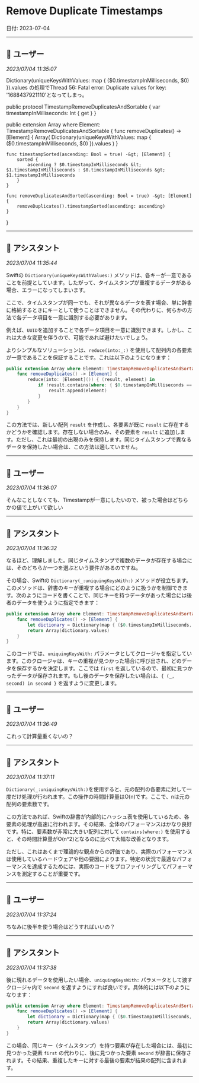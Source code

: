 # Remove Duplicate Timestamps

日付: 2023-07-04

---

## 👤 ユーザー
*2023/07/04 11:35:07*

Dictionary(uniqueKeysWithValues: map { ($0.timestampInMilliseconds, $0) }).values の処理でThread 56: Fatal error: Duplicate values for key: '1688437921110'となってしまっ。

public protocol TimestampRemoveDuplicatesAndSortable {
    var timestampInMilliseconds: Int { get }
}

public extension Array where Element: TimestampRemoveDuplicatesAndSortable {
    func removeDuplicates() -&gt; [Element] {
        Array(
            Dictionary(uniqueKeysWithValues: map { ($0.timestampInMilliseconds, $0) }).values
        )
    }

    func timestampSorted(ascending: Bool = true) -&gt; [Element] {
        sorted {
            ascending ? $0.timestampInMilliseconds &lt; $1.timestampInMilliseconds : $0.timestampInMilliseconds &gt; $1.timestampInMilliseconds
        }
    }

    func removeDuplicatesAndSorted(ascending: Bool = true) -&gt; [Element] {
        removeDuplicates().timestampSorted(ascending: ascending)
    }
}

---

## 🤖 アシスタント
*2023/07/04 11:35:44*

Swiftの `Dictionary(uniqueKeysWithValues:)` メソッドは、各キーが一意であることを前提としています。したがって、タイムスタンプが重複するデータがある場合、エラーになってしまいます。

ここで、タイムスタンプが同一でも、それが異なるデータを表す場合、単に辞書に格納するときにキーとして使うことはできません。その代わりに、何らかの方法で各データ項目を一意に識別する必要があります。

例えば、`UUID`を追加することで各データ項目を一意に識別できます。しかし、これは大きな変更を伴うので、可能であれば避けたいでしょう。

よりシンプルなソリューションは、`reduce(into:_:)` を使用して配列内の各要素が一意であることを保証することです。これは以下のようになります：

```swift
public extension Array where Element: TimestampRemoveDuplicatesAndSortable {
    func removeDuplicates() -> [Element] {
        reduce(into: [Element]()) { (result, element) in
            if !result.contains(where: { $0.timestampInMilliseconds == element.timestampInMilliseconds }) {
                result.append(element)
            }
        }
    }
}
```

この方法では、新しい配列 `result` を作成し、各要素が既に `result` に存在するかどうかを確認します。存在しない場合のみ、その要素を `result` に追加します。ただし、これは最初の出現のみを保持します。同じタイムスタンプで異なるデータを保持したい場合は、この方法は適していません。

---

## 👤 ユーザー
*2023/07/04 11:36:07*

そんなことしなくても、Timestampが一意にしたいので、被った場合はどちらかの値で上がいて欲しい

---

## 🤖 アシスタント
*2023/07/04 11:36:32*

なるほど、理解しました。同じタイムスタンプで複数のデータが存在する場合には、そのどちらか一つを選ぶという要件があるのですね。

その場合、Swiftの `Dictionary(_:uniquingKeysWith:)` メソッドが役立ちます。このメソッドは、辞書のキーが重複する場合にどのように扱うかを制御できます。次のようにコードを書くことで、同じキーを持つデータがあった場合には後者のデータを使うように指定できます：

```swift
public extension Array where Element: TimestampRemoveDuplicatesAndSortable {
    func removeDuplicates() -> [Element] {
        let dictionary = Dictionary(map { ($0.timestampInMilliseconds, $0) }, uniquingKeysWith: { (first, _) in first })
        return Array(dictionary.values)
    }
}
```

このコードでは、`uniquingKeysWith:` パラメータとしてクロージャを指定しています。このクロージャは、キーの重複が見つかった場合に呼び出され、どのデータを保存するかを決定します。ここでは `first` を返しているので、最初に見つかったデータが保存されます。もし後のデータを保存したい場合は、`{ (_, second) in second }` を返すように変更します。

---

## 👤 ユーザー
*2023/07/04 11:36:49*

これって計算量重くないの？

---

## 🤖 アシスタント
*2023/07/04 11:37:11*

`Dictionary(_:uniquingKeysWith:)`を使用すると、元の配列の各要素に対して一度だけ処理が行われます。この操作の時間計算量はO(n)です。ここで、nは元の配列の要素数です。

この方法であれば、Swiftの辞書が内部的にハッシュ表を使用しているため、各要素の処理が高速に行われます。その結果、全体のパフォーマンスはかなり良好です。特に、要素数が非常に大きい配列に対して `contains(where:)` を使用すると、その時間計算量がO(n^2)となるのに比べて大幅な改善となります。

ただし、これはあくまで理論的な観点からの評価であり、実際のパフォーマンスは使用しているハードウェアや他の要因によります。特定の状況で最適なパフォーマンスを達成するためには、実際のコードをプロファイリングしてパフォーマンスを測定することが重要です。

---

## 👤 ユーザー
*2023/07/04 11:37:24*

ちなみに後半を使う場合はどうすればいいの？

---

## 🤖 アシスタント
*2023/07/04 11:37:38*

後に現れるデータを使用したい場合、`uniquingKeysWith:` パラメータとして渡すクロージャ内で `second` を返すようにすれば良いです。具体的には以下のようになります：

```swift
public extension Array where Element: TimestampRemoveDuplicatesAndSortable {
    func removeDuplicates() -> [Element] {
        let dictionary = Dictionary(map { ($0.timestampInMilliseconds, $0) }, uniquingKeysWith: { (_, second) in second })
        return Array(dictionary.values)
    }
}
```

この場合、同じキー（タイムスタンプ）を持つ要素が存在した場合には、最初に見つかった要素 `first` の代わりに、後に見つかった要素 `second` が辞書に保存されます。その結果、重複したキーに対する最後の要素が結果の配列に含まれます。

---
